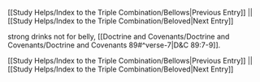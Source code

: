 [[Study Helps/Index to the Triple Combination/Bellows|Previous Entry]]  ||  [[Study Helps/Index to the Triple Combination/Beloved|Next Entry]]

 strong drinks not for belly, [[Doctrine and Covenants/Doctrine and Covenants/Doctrine and Covenants 89#^verse-7|D&C 89:7-9]].

[[Study Helps/Index to the Triple Combination/Bellows|Previous Entry]]  ||  [[Study Helps/Index to the Triple Combination/Beloved|Next Entry]]